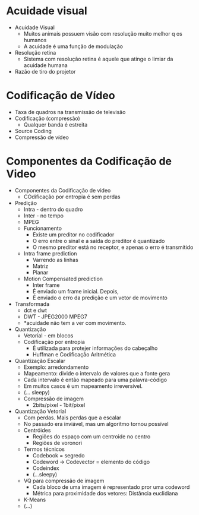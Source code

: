 # Acuidade visual
* Acuidade Visual
    * Muitos animais possuem visão com resolução muito melhor q os humanos
    * A acuidade é uma função de modulação
* Resolução retina
    * Sistema com resolução retina é aquele que atinge o limiar da acuidade humana
* Razão de tiro do projetor
# Codificação de Vídeo
* Taxa de quadros na transmissão de televisão
* Codificação (compressão)
    * Qualquer banda é estreita
* Source Coding
* Compressão de vídeo
# Componentes da Codificação de Video
* Componentes da Codificação de video
    * COdificação por entropia é sem perdas
* Predição
    * Intra - dentro do quadro
    * Inter - no tempo
    * MPEG
    * Funcionamento
        * Existe um preditor no codificador
        * O erro entre o sinal e a saída do preditor é quantizado
        * O mesmo preditor está no receptor, e apenas o erro é transmitido
    * Intra frame prediction
        * Varrendo as linhas
        * Matriz
        * Planar
    * Motion Compensated prediction
        * Inter frame
        * É enviado um frame inicial. Depois,
        * É enviado o erro da predição e um vetor de movimento
* Transformada
    * dct e dwt
    * DWT - JPEG2000 MPEG7
    * *acuidade não tem a ver com movimento.
* Quantização
    * Vetorial - em blocos
    * Codificação por entropia
        * É utilizada para protejer informações do cabeçalho
        * Huffman e Codificação Aritmética
* Quantização Escalar
    * Exemplo: arredondamento
    * Mapeamento: divide o intervalo de valores que a fonte gera
    * Cada intervalo é então mapeado para uma palavra-código
    * Em muitos casos é um mapeamento irreversível.
    * (... sleepy)
    * Compressão de imagem
        * 2bits/pixel - 1bit/pixel
* Quantização Vetorial
    * Com perdas. Mais perdas que a escalar
    * No passado era inviável, mas um algoritmo tornou possível
    * Centróides
        * Regiôes do espaço com um centroide no centro
        * Regiões de voronori 
    * Termos técnicos
        * Codebook = segredo
        * Codeword -> Codevector = elemento do código
        * Codeindex
        * (...sleepy)
    * VQ para compressão de imagem
        * Cada bloco de uma imagem é representado pror uma codeword
        * Métrica para proximidade dos vetores: Distância euclidiana
    * K-Means
    * (...)